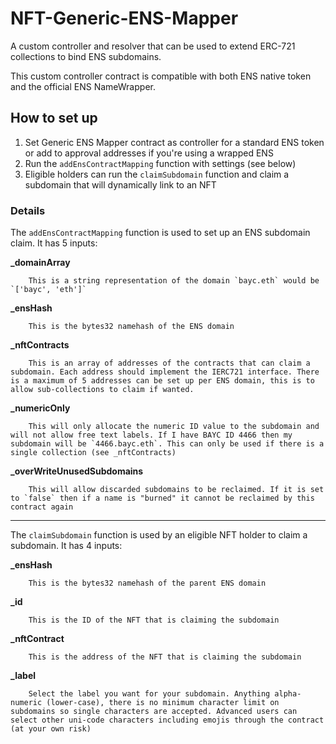 # NFT-Generic-ENS-Mapper

A custom controller and resolver that can be used to extend ERC-721 collections to bind ENS subdomains.

This custom controller contract is compatible with both ENS native token and the official ENS NameWrapper.


## How to set up

 1. Set Generic ENS Mapper contract as controller for a standard ENS token or add to approval addresses if you're using a wrapped ENS
 2. Run the `addEnsContractMapping` function with settings (see below)
 3. Eligible holders can run the `claimSubdomain` function and claim a subdomain that will dynamically link to an NFT


### Details

The `addEnsContractMapping` function is used to set up an ENS subdomain claim. It has 5 inputs:

**_domainArray**
		
		This is a string representation of the domain `bayc.eth` would be `['bayc', 'eth']`
		
**_ensHash**
		
		This is the bytes32 namehash of the ENS domain
		
**_nftContracts**
		
		This is an array of addresses of the contracts that can claim a subdomain. Each address should implement the IERC721 interface. There is a maximum of 5 addresses can be set up per ENS domain, this is to allow sub-collections to claim if wanted.
		
**_numericOnly**
		
		This will only allocate the numeric ID value to the subdomain and will not allow free text labels. If I have BAYC ID 4466 then my subdomain will be `4466.bayc.eth`. This can only be used if there is a single collection (see _nftContracts)
		
**_overWriteUnusedSubdomains**
		
		This will allow discarded subdomains to be reclaimed. If it is set to `false` then if a name is "burned" it cannot be reclaimed by this contract again
____
The `claimSubdomain` function is used by an eligible NFT holder to claim a subdomain. It has 4 inputs:


**_ensHash**
		
		This is the bytes32 namehash of the parent ENS domain
		
**_id**
		
		This is the ID of the NFT that is claiming the subdomain
		
**_nftContract**
		
		This is the address of the NFT that is claiming the subdomain
		
**_label**
		
		Select the label you want for your subdomain. Anything alpha-numeric (lower-case), there is no minimum character limit on subdomains so single characters are accepted. Advanced users can select other uni-code characters including emojis through the contract (at your own risk)
		



